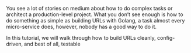 

You see a lot of stories on medium about how to do complex tasks or architect a production-level project. What you don’t see enough is how to do something as simple as building URLs with Golang, a task almost every micro-service does, however, nobody has a good way to do it. 


In this tutorial, we will walk through how to build URLs cleanly, config-driven, and best of all, testable


